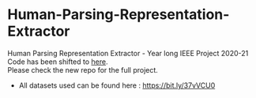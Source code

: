 # Human-Parsing-Representation-Extractor
Human Parsing Representation Extractor - Year long IEEE Project 2020-21 <br>
Code has been shifted to [here](https://github.com/geekswaroop/Human-Parsing).<br>
Please check the new repo for the full project.
- All datasets used can be found here : https://bit.ly/37vVCU0
